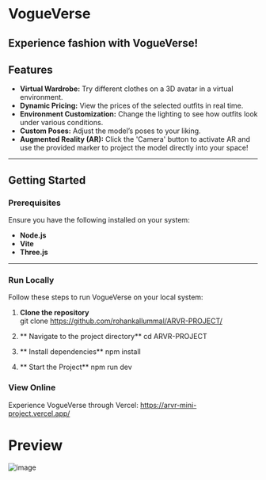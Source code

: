 # VogueVerse  

**Experience fashion with VogueVerse!** 
---

## Features  

- **Virtual Wardrobe:** Try different clothes on a 3D avatar in a virtual environment.  
- **Dynamic Pricing:** View the prices of the selected outfits in real time.  
- **Environment Customization:** Change the lighting to see how outfits look under various conditions.  
- **Custom Poses:** Adjust the model’s poses to your liking.  
- **Augmented Reality (AR):** Click the 'Camera' button to activate AR and use the provided marker to project the model directly into your space!

---

## Getting Started  

### Prerequisites  

Ensure you have the following installed on your system:  
- **Node.js**  
- **Vite**  
- **Three.js**  

---

### Run Locally  

Follow these steps to run VogueVerse on your local system:  

1. **Clone the repository**  
git clone https://github.com/rohankallummal/ARVR-PROJECT/  

2. ** Navigate to the project directory**
cd ARVR-PROJECT  

3. ** Install dependencies**
npm install  

4. ** Start the Project**
	npm run dev  

### View Online
Experience VogueVerse through Vercel:
https://arvr-mini-project.vercel.app/

# Preview
![image](https://github.com/user-attachments/assets/0d26f517-69bd-4cf1-84ce-0a3459d2317a)
